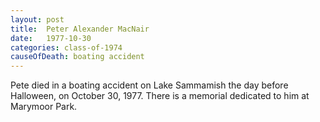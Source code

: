 ```yaml
---
layout: post
title:  Peter Alexander MacNair
date:   1977-10-30
categories: class-of-1974
causeOfDeath: boating accident
---
```

Pete died in a boating accident on Lake Sammamish the day before Halloween, on October 30, 1977. There is a memorial dedicated to him at Marymoor Park.
